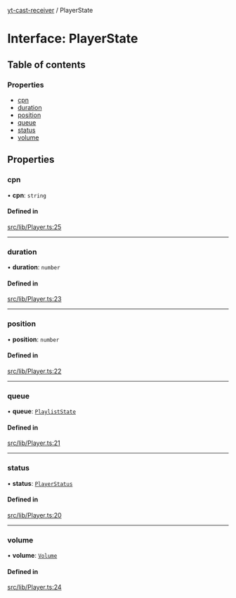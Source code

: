 [yt-cast-receiver](../README.md) / PlayerState

# Interface: PlayerState

## Table of contents

### Properties

- [cpn](PlayerState.md#cpn)
- [duration](PlayerState.md#duration)
- [position](PlayerState.md#position)
- [queue](PlayerState.md#queue)
- [status](PlayerState.md#status)
- [volume](PlayerState.md#volume)

## Properties

### cpn

• **cpn**: `string`

#### Defined in

[src/lib/Player.ts:25](https://github.com/patrickkfkan/yt-cast-receiver/blob/91904fb/src/lib/Player.ts#L25)

___

### duration

• **duration**: `number`

#### Defined in

[src/lib/Player.ts:23](https://github.com/patrickkfkan/yt-cast-receiver/blob/91904fb/src/lib/Player.ts#L23)

___

### position

• **position**: `number`

#### Defined in

[src/lib/Player.ts:22](https://github.com/patrickkfkan/yt-cast-receiver/blob/91904fb/src/lib/Player.ts#L22)

___

### queue

• **queue**: [`PlaylistState`](PlaylistState.md)

#### Defined in

[src/lib/Player.ts:21](https://github.com/patrickkfkan/yt-cast-receiver/blob/91904fb/src/lib/Player.ts#L21)

___

### status

• **status**: [`PlayerStatus`](../README.md#playerstatus)

#### Defined in

[src/lib/Player.ts:20](https://github.com/patrickkfkan/yt-cast-receiver/blob/91904fb/src/lib/Player.ts#L20)

___

### volume

• **volume**: [`Volume`](Volume.md)

#### Defined in

[src/lib/Player.ts:24](https://github.com/patrickkfkan/yt-cast-receiver/blob/91904fb/src/lib/Player.ts#L24)
